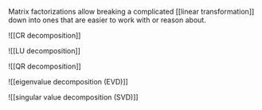 
Matrix factorizations allow breaking a complicated [[linear transformation]] down into ones that are easier to work with or reason about.


![[CR decomposition]]


![[LU decomposition]]


![[QR decomposition]]


![[eigenvalue decomposition (EVD)]]


![[singular value decomposition (SVD)]]



